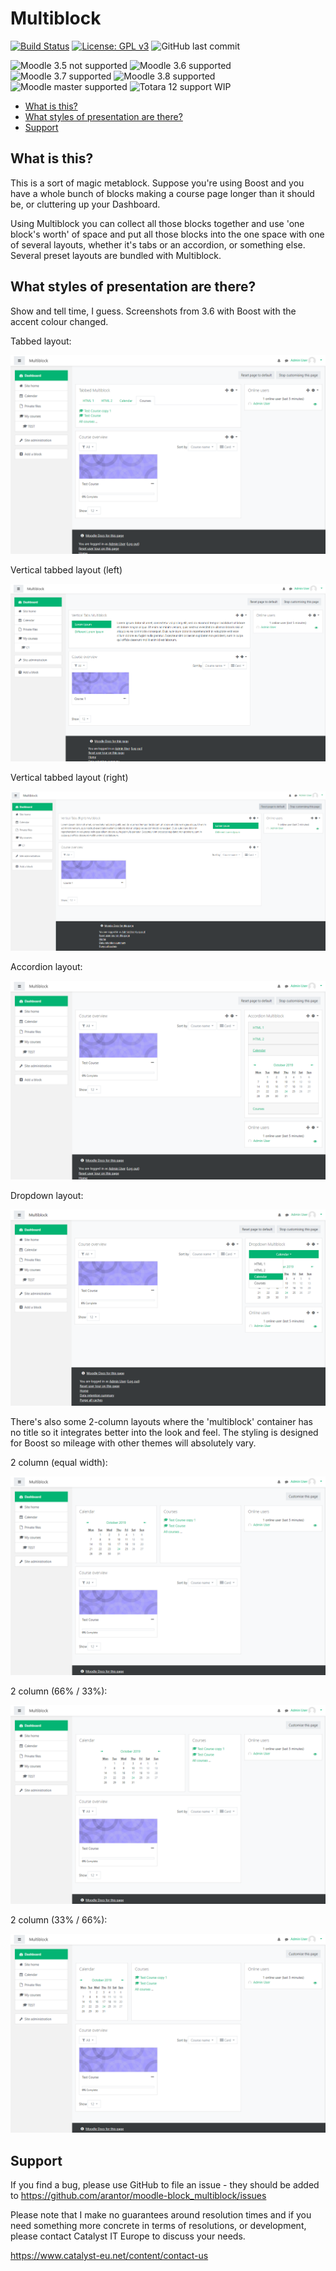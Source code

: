Multiblock
==========

[![Build Status](https://api.travis-ci.com/Arantor/moodle-block_multiblock.svg?branch=master)](https://travis-ci.com/Arantor/moodle-block_multiblock/)
[![License: GPL v3](https://img.shields.io/badge/License-GPLv3-blue.svg)](https://www.gnu.org/licenses/gpl-3.0)
![GitHub last commit](https://img.shields.io/github/last-commit/Arantor/moodle-block_multiblock/master.svg)

![Moodle 3.5 not supported](https://img.shields.io/badge/Moodle-3.5-red)
![Moodle 3.6 supported](https://img.shields.io/badge/Moodle-3.6-brightgreen)
![Moodle 3.7 supported](https://img.shields.io/badge/Moodle-3.7-brightgreen)
![Moodle 3.8 supported](https://img.shields.io/badge/Moodle-3.8-brightgreen)
![Moodle master supported](https://img.shields.io/badge/Moodle-master-brightgreen)
![Totara 12 support WIP](https://img.shields.io/badge/Totara-12-yellow)

* [What is this?](#what-is-this)
* [What styles of presentation are there?](#what-styles-of-presentation-are-there)
* [Support](#support)

What is this?
-------------

This is a sort of magic metablock. Suppose you're using Boost and you have a
whole bunch of blocks making a course page longer than it should be, or
cluttering up your Dashboard.

Using Multiblock you can collect all those blocks together and use 'one block's
worth' of space and put all those blocks into the one space with one of several
layouts, whether it's tabs or an accordion, or something else. Several preset
layouts are bundled with Multiblock.


What styles of presentation are there?
--------------------------------------

Show and tell time, I guess. Screenshots from 3.6 with Boost with the accent
colour changed.


Tabbed layout:

![Tabbed layout](/pix/tabbed-list.png?raw=true)

Vertical tabbed layout (left)

![Vertical tabbed layout](/pix/vertical-tabbed-list.png?raw=true)

Vertical tabbed layout (right)

![Vertical tabbed layout](/pix/vertical-tabbed-list-right.png?raw=true)

Accordion layout:

![Accordion layout](/pix/accordion.png?raw=true)

Dropdown layout:

![Dropdown layout](/pix/dropdown.png?raw=true)


There's also some 2-column layouts where the 'multiblock' container has no
title so it integrates better into the look and feel. The styling is designed
for Boost so mileage with other themes will absolutely vary.

2 column (equal width):

![2 column layout (equal width)](/pix/columns-2-equal.png?raw=true)

2 column (66% / 33%):

![2 column layout (66% / 33%)](/pix/columns-2-66-33.png?raw=true)

2 column (33% / 66%):

![2 column layout (33% / 66%)](/pix/columns-2-33-66.png?raw=true)


Support
-------

If you find a bug, please use GitHub to file an issue - they should be added to
https://github.com/arantor/moodle-block_multiblock/issues

Please note that I make no guarantees around resolution times and if you need
something more concrete in terms of resolutions, or development, please
contact Catalyst IT Europe to discuss your needs.

https://www.catalyst-eu.net/content/contact-us
